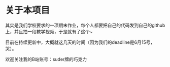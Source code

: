 # 关于本项目

其实是我们学校要求的一项期末作业，每个人都要把自己的代码发到自己的github上，并且拍一段教学视频，于是就有了这个~

目前在持续更新中，大概就这几天的时间（因为我们的deadline是6月15号，哭）。

欢迎关注我的B站账号：suder牌的巧克力